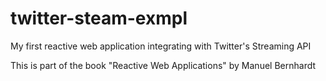 # twitter-steam-exmpl
My first reactive web application integrating with Twitter's Streaming API

This is part of the book "Reactive Web Applications" by Manuel Bernhardt 
